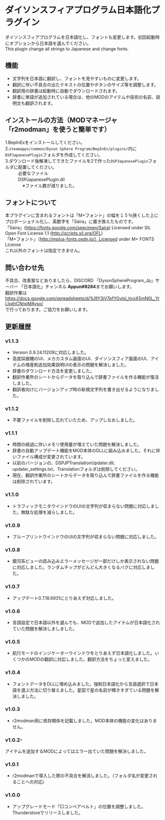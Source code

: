 # ダイソンスフィアプログラム日本語化プラグイン　
ダイソンスフィアプログラムを日本語化し、フォントも変更します。初回起動時にオプションから日本語を選んでください。<br>
This plugin change all strings to Japanese and change fonts.<br>

## 機能
- 文字列を日本語に翻訳し、フォントを見やすいものに変更します。<br>
- 翻訳に伴い不具合の出たテキストの位置やボタンのサイズ等を調整します。<br>
- 翻訳用の辞書は起動時に自動でダウンロードされます。<br>
- 辞書に単語が追加されている場合は、他のMODのアイテムや技術の名前、説明文も翻訳されます。<br>

## インストールの方法（MODマネージャ「r2modman」を使うと簡単です）　
1.BepInExをインストールしてください。<br>
2.`steamapps/common/Dyson Sphere Program/BepInEx/plugins/`内に`DSPJapanesePlugin`フォルダを作成してください。<br>
3.ダウンロード後解凍してできたファイルを2で作った`DSPJapanesePlugin`フォルダに配置してください。<br>
　　　必要なファイル<br>
　　　DSPJapanesePlugin.dll<br>
　　　　※ファイル数が減りました。<br>

## フォントについて
本プラグインに含まれるフォントは「M+フォント」の幅を１５％狭くした上にプロポーショナル化し、英数字を「Saira」に置き換えたものです。<br>
「Saira」(https://fonts.google.com/specimen/Saira) Licensed under SIL Open Font License 1.1 (http://scripts.sil.org/OFL)<br>
「M+フォント」（http://mplus-fonts.osdn.jp/）Licensed under M+ FONTS License<br>
これ以外のフォントは指定できません。<br>

## 問い合わせ先
不具合、改善案などありましたら、DISCORD 「DysonSphereProgram_Jp」サーバー 「日本語化」チャンネル **Appun#8284**までお願いします。<br>
翻訳作業は<br>
https://docs.google.com/spreadsheets/d/1U9Y3iV7pfYGvlsl_tjvxX5mN0L_YrLlxdnCNnpMAyso/<br>
で行っております。ご協力をお願いします。<br>

## 更新履歴
### v1.1.3
- Version 0.9.24.11209に対応しました。
- 高度採掘機のUI、メカカスタム画面のUI、ダイソンスフィア画面のUI、アイテムの増産剤追加効果説明UIの表示の問題を解決しました。
- 辞書のダウンロード方法を変更しました。
- 翻訳作業所のシートからデータを取り込んで辞書ファイルを作る機能が復活しました。
- 翻訳者向けにバージョンアップ時の新規文字列を書き出せるようになりました。
### v1.1.2
- 不要ファイルを削除し忘れていたため、アップしなおしました。
### v1.1.1
- 時間の経過に伴いメモリ使用量が増えていた問題を解決しました。
- 辞書の自動アップデート機能をMOD本体のDLLに組み込みました。それに伴いファイル構成が変更されています。
- 以前のバージョンの、DSPJPTranslationUpdater.dll、updater_settings.txt、Translationフォルダは削除してください。
- 現在、翻訳作業所のシートからデータを取り込んで辞書ファイルを作る機能は削除されています。
### v1.1.0
- トラフィックモニタウインドウのUIの文字列が収まらない問題に対応しました。無駄な処理を減らしました。
### v1.0.9
- ブループリントウインドウのUIの文字列が収まらない問題に対応しました。
### v1.0.8
- 銀河系ビューの読み込みエラーメッセージが一部だけしか表示されない問題に対応しました。ランダムチップがどんどん大きくなるバグに対応しました。
### v1.0.7
- アップデート0.7.18.6931にとりあえず対応しました。<br>
### v1.0.6
- 言語設定で日本語以外を選んでも、MODで追加したアイテムが日本語化されていた問題を解決しましました。
### v1.0.5
- 航行モードのインジケーターウインドウをとりあえず日本語化しました。いくつかのMODの翻訳に対応しました。翻訳方法をちょっと変えました。
### v1.0.4
- フォントデータをDLLに埋め込みました。強制日本語化から言語選択で日本語を選ぶ方法に切り替えました。星図で星の名前が輝きすぎている問題を解決しました。
### v1.0.3
- r2modman用に依存関係を記載しました。MOD本体の機能の変化はありません。
### v1.0.2- 
アイテムを追加するMODによってはエラー出ていた問題を解決しました。
### v1.0.1
- r2modmanで導入した際の不具合を解消しました。（フォルダ名が変更されることへの対応）
### v1.0.0
- アップグレードモード「□コンベアベルト」の位置を調整しました。Thunderstoreでリリースしました。




